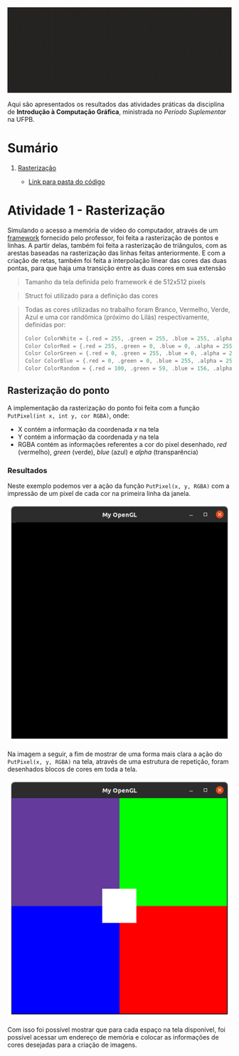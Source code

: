 <img src="1_rasterizacao/img/capa.gif" style="height:300px, ">

Aqui são apresentados os resultados das atividades práticas da disciplina de <b>Introdução à Computação Gráfica</b>, ministrada no <i>Período Suplementar</i> na UFPB.

# Sumário
1. [Rasterização](#atividade1)
    
    - [Link para pasta do código](/1_rasterizacao) 


# Atividade 1 - Rasterização <a id="atividade1"></a>

Simulando o acesso a memória de vídeo do computador, através de um <a href="https://github.com/capagot/icg/tree/master/mygl_framework">framework</a> fornecido pelo professor,  foi feita a rasterização de pontos e linhas. A partir delas, também foi feita a rasterização de triângulos, com as arestas baseadas na rasterização das linhas feitas anteriormente. E com a criação de retas, também foi feita a interpolação linear das cores das duas pontas, para que haja uma transição entre as duas cores em sua extensão

> Tamanho da tela definida pelo framework é de 512x512 pixels

> Struct foi utilizado para a definição das cores

> Todas as cores utilizadas no trabalho foram Branco, Vermelho, Verde, Azul e uma cor randômica (próximo do Lilás) respectivamente, definidas por:
>```C
> Color ColorWhite = {.red = 255, .green = 255, .blue = 255, .alpha = 255};
> Color ColorRed = {.red = 255, .green = 0, .blue = 0, .alpha = 255};
> Color ColorGreen = {.red = 0, .green = 255, .blue = 0, .alpha = 255};
> Color ColorBlue = {.red = 0, .green = 0, .blue = 255, .alpha = 255};
> Color ColorRandom = {.red = 100, .green = 59, .blue = 156, .alpha = 255};
> ```

## Rasterização do ponto

A implementação da rasterização do ponto foi feita com a função `PutPixel(int x, int y, cor RGBA)`, onde:

- X contém a informação da coordenada <i>x</i> na tela
- Y contém a informação da coordenada <i>y</i> na tela
- RGBA contém as informações referentes a cor do pixel desenhado, <i>red</i> (vermelho), <i>green</i> (verde), <i>blue</i> (azul) e <i>alpha</i> (transparência)

### Resultados

Neste exemplo podemos ver a ação da função `PutPixel(x, y, RGBA)` com a impressão de um pixel de cada cor na primeira linha da janela.

<img src="1_rasterizacao/img/putpixel_colors.png" style="height:300px, ">

Na imagem a seguir, a fim de mostrar de uma forma mais clara a ação do `PutPixel(x, y, RGBA)` na tela, através de uma estrutura de repetição, foram desenhados blocos de cores em toda a tela.

<img src="1_rasterizacao/img/putpixel_box.png" style="height:300px, ">

Com isso foi possível mostrar que para cada espaço na tela disponível, foi possível acessar um endereço de memória e colocar as informações de cores desejadas para a criação de imagens.
